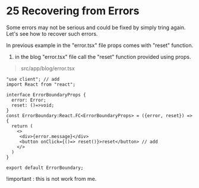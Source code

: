 # 25 Recovering from Errors  

Some errors may not be serious and could be fixed by simply tring again. Let's see how to recover such errors.   

In previous example in the "error.tsx" file props comes with "reset" function.  

1. in the blog "error.tsx" file call the "reset" function provided using props.  
>src/app/blog/error.tsx    
```tsx 
"use client"; // add
import React from "react";

interface ErrorBoundaryProps {
  error: Error;
  reset: ()=>void;
}
const ErrorBoundary:React.FC<ErrorBoundaryProps> = ({error, reset}) => {
  return (
    <>
     <div>{error.message}</div>
     <button onClick={()=> reset()}>reset</button> // add
    </>
  )
}

export default ErrorBoundary;
```
!important : this is not work from me. 
